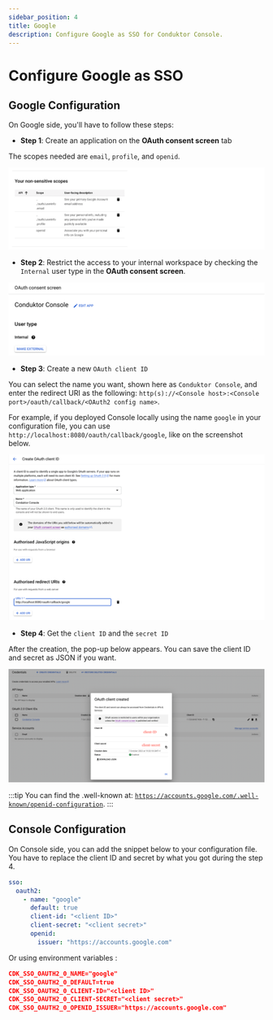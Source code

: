 ```yaml
---
sidebar_position: 4
title: Google
description: Configure Google as SSO for Conduktor Console.
---
```


# Configure Google as SSO

## Google Configuration

On Google side, you'll have to follow these steps:

- **Step 1**: Create an application on the **OAuth consent screen** tab

The scopes needed are `email`, `profile`, and `openid`.

![](../../assets/google-scopes.png)


- **Step 2**: Restrict the access to your internal workspace by checking the `Internal` user type in the **OAuth consent screen**.

![](../../assets/google-user-type-internal.png)

- **Step 3**: Create a new `OAuth client ID`

You can select the name you want, shown here as `Conduktor Console`, and enter the redirect URI as the following: `http(s)://<Console host>:<Console port>/oauth/callback/<OAuth2 config name>`. 

For example, if you deployed Console locally using the name `google` in your configuration file, you can use `http://localhost:8080/oauth/callback/google`, like on the screenshot below.

![](../../assets/google-create-client.png)

- **Step 4**: Get the `client ID` and the `secret ID`

After the creation, the pop-up below appears. You can save the client ID and secret as JSON if you want.

![](../../assets/google-client-id-secret.png)

:::tip
You can find the .well-known at: [`https://accounts.google.com/.well-known/openid-configuration`](https://accounts.google.com/.well-known/openid-configuration).
:::

## Console Configuration

On Console side, you can add the snippet below to your configuration file. You have to replace the client ID and secret by what you got during the step 4.

```yaml title="platform-config.yaml"
sso:
  oauth2:
    - name: "google"
      default: true
      client-id: "<client ID>"
      client-secret: "<client secret>"
      openid:
        issuer: "https://accounts.google.com"
```

Or using environment variables :

```json
CDK_SSO_OAUTH2_0_NAME="google"
CDK_SSO_OAUTH2_0_DEFAULT=true
CDK_SSO_OAUTH2_0_CLIENT-ID="<client ID>"
CDK_SSO_OAUTH2_0_CLIENT-SECRET="<client secret>"
CDK_SSO_OAUTH2_0_OPENID_ISSUER="https://accounts.google.com"
```